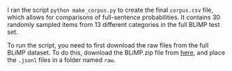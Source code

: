 I ran the script `python make_corpus.py` to create the final `corpus.csv` file, which allows for comparisons
of full-sentence probabilities. It contains 30 randomly sampled items from 13 different categories in the full BLIMP test set.

To run the script, you need to first download the raw files from the full BLiMP dataset. 
To do this, download the BLiMP.zip file from 
[here](https://github.com/alexwarstadt/blimp/blob/master/BLiMP.zip), and place the `.jsonl` files in a folder named `raw`.
